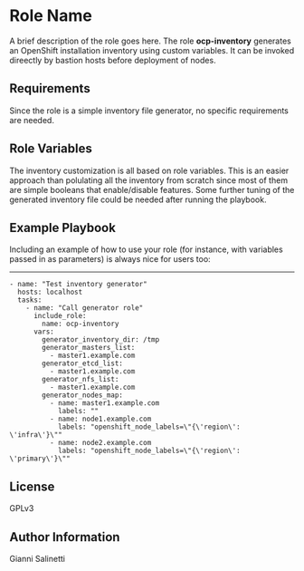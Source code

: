 Role Name
=========

A brief description of the role goes here.
The role **ocp-inventory** generates an OpenShift installation inventory using custom variables.
It can be invoked direectly by bastion hosts before deployment of nodes.

Requirements
------------

Since the role is a simple inventory file generator, no specific requirements are needed.

Role Variables
--------------

The inventory customization is all based on role variables. This is an easier approach than polulating all the
inventory from scratch since most of them are simple booleans that enable/disable features.
Some further tuning of the generated inventory file could be needed after running the playbook.

Example Playbook
----------------

Including an example of how to use your role (for instance, with variables passed in as parameters) is always nice for users too:

---
    - name: "Test inventory generator"
      hosts: localhost
      tasks:
        - name: "Call generator role"
          include_role:
            name: ocp-inventory
          vars:
            generator_inventory_dir: /tmp
            generator_masters_list:
              - master1.example.com
            generator_etcd_list:
              - master1.example.com
            generator_nfs_list:
              - master1.example.com
            generator_nodes_map:
              - name: master1.example.com
                labels: ""
              - name: node1.example.com
                labels: "openshift_node_labels=\"{\'region\': \'infra\'}\""
              - name: node2.example.com
                labels: "openshift_node_labels=\"{\'region\': \'primary\'}\""

License
-------

GPLv3

Author Information
------------------

Gianni Salinetti
